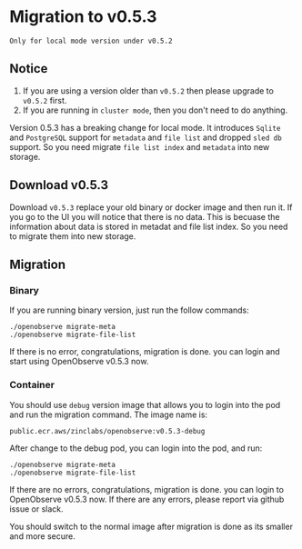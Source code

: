 # Migration to v0.5.3

`Only for local mode version under v0.5.2`

## Notice

1. If you are using a version older than `v0.5.2` then please upgrade to `v0.5.2` first.
2. If you are running in `cluster mode`, then you don't need to do anything.

Version 0.5.3 has a breaking change for local mode. It introduces `Sqlite` and `PostgreSQL` support for `metadata` and `file list` and dropped `sled db` support. So you need migrate `file list index` and `metadata` into new storage.

## Download v0.5.3

Download `v0.5.3` replace your old binary or docker image and then run it. If you go to the UI you will notice that there is no data. This is becuase the information about data is stored in metadat and file list index. So you need to migrate them into new storage.

## Migration

### Binary

If you are running binary version, just run the follow commands:

```
./openobserve migrate-meta
./openobserve migrate-file-list
```

If there is no error, congratulations, migration is done. you can login and start using OpenObserve v0.5.3 now.

### Container

You should use `debug` version image that allows you to login into the pod and run the migration command. The image name is:

```
public.ecr.aws/zinclabs/openobserve:v0.5.3-debug
```

After change to the debug pod, you can login into the pod, and run:

```
./openobserve migrate-meta
./openobserve migrate-file-list
```

If there are no errors, congratulations, migration is done. you can login to OpenObserve v0.5.3 now. If there are any errors, please report via github issue or slack.

You should switch to the normal image after migration is done as its smaller and more secure.


